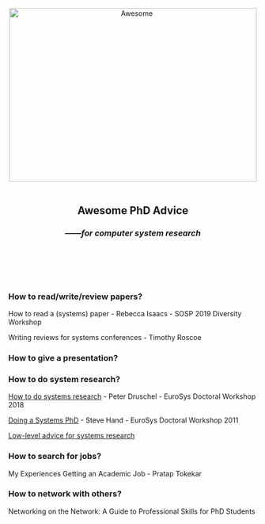 <div align="center">
	<img width="500" height="350" src="https://raw.githubusercontent.com/sindresorhus/awesome/main/media/logo.svg" alt="Awesome">
	<br>
	<br>
  <h2>
    Awesome PhD Advice
  </h2>
  <h3>
    ——<i>for computer system research</i>
  </h3>
	<br>
	<br>
	<br>
	<br>
</div>


### How to read/write/review papers?

How to read a (systems) paper - Rebecca Isaacs - SOSP 2019 Diversity Workshop

Writing reviews for systems conferences - Timothy Roscoe

### How to give a presentation?

### How to do system research?

[How to do systems research](http://conferences.inf.ed.ac.uk/EuroDW2018/keynotes/Peter-Druschel-Keynote.pdf) - Peter Druschel - EuroSys Doctoral Workshop 2018

[Doing a Systems PhD](https://www.cl.cam.ac.uk/research/srg/netos/eurosys11dw/keynote/StevenHand.pdf) - Steve Hand - EuroSys Doctoral Workshop 2011

[Low-level advice for systems research](https://lalith.in/2020/09/27/Low-Level-Advice-For-Systems-Research/)

### How to search for jobs?

My Experiences Getting an Academic Job - Pratap Tokekar

### How to network with others?

Networking on the Network: A Guide to Professional Skills for PhD Students
